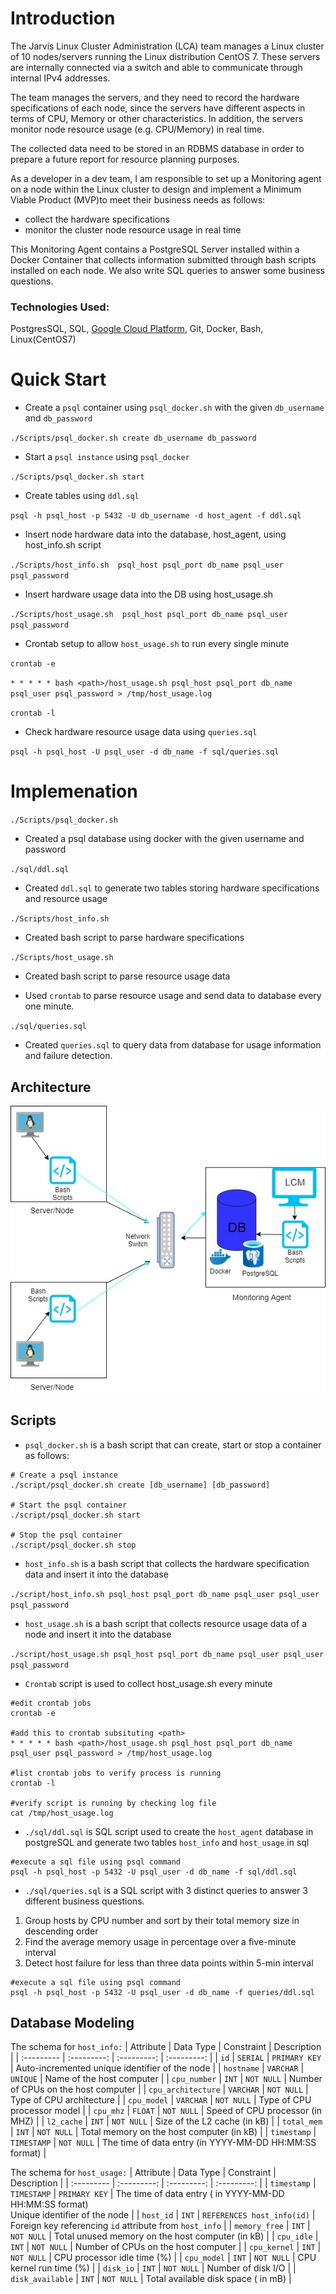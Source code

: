 # Introduction
The Jarvis Linux Cluster Administration (LCA) team manages a Linux cluster of 10 nodes/servers running the Linux distribution CentOS 7. These servers are internally connected via a switch and able to communicate through internal IPv4 addresses.

The team manages the servers, and they need to record the hardware specifications of each node, since
the servers have different aspects in terms of CPU, Memory or other characteristics. In addition, the servers monitor node resource usage (e.g. CPU/Memory) in real time.

The collected data need to be stored in an RDBMS database in order to prepare a future report for resource planning purposes.

As a developer in a dev team, I am responsible to set up a Monitoring agent on a node within the
Linux cluster to design and implement a Minimum Viable Product (MVP)to meet their business needs as follows:
- collect the hardware specifications
- monitor the cluster node resource usage in real time

This Monitoring Agent contains a PostgreSQL Server installed within a Docker Container that collects information submitted through bash scripts installed on each node. We also write SQL queries to answer some business questions.


### Technologies Used: 
PostgresSQL, SQL, [Google Cloud Platform](https://console.cloud.google.com/), Git, Docker, Bash, Linux(CentOS7)

# Quick Start

- Create a `psql` container using `psql_docker.sh` with the given `db_username` and `db_password`
  
`./Scripts/psql_docker.sh create db_username db_password`
- Start a `psql instance` using `psql_docker`

`./Scripts/psql_docker.sh start`
- Create tables using `ddl.sql`

`psql -h psql_host -p 5432 -U db_username -d host_agent -f ddl.sql`
- Insert node hardware data into the database, host_agent, using host_info.sh script
  
`./Scripts/host_info.sh  psql_host psql_port db_name psql_user psql_password`
- Insert hardware usage data into the DB using host_usage.sh
  
`./Scripts/host_usage.sh  psql_host psql_port db_name psql_user psql_password`
- Crontab setup to allow `host_usage.sh` to run every single minute
 
`crontab -e`

`* * * * * bash <path>/host_usage.sh psql_host psql_port db_name psql_user psql_password > /tmp/host_usage.log`

`crontab -l`

- Check hardware resource usage data using `queries.sql`
  
`psql -h psql_host -U psql_user -d db_name -f sql/queries.sql`

# Implemenation
`./Scripts/psql_docker.sh`

- Created a psql database using docker with the given username and password

`./sql/ddl.sql`

- Created `ddl.sql` to generate two tables storing hardware specifications and resource usage

`./Scripts/host_info.sh`
- Created bash script to parse hardware specifications

`./Scripts/host_usage.sh`
- Created bash script to parse resource usage data

- Used `crontab` to parse resource usage and send data to database every one minute.

`./sql/queries.sql`
- Created `queries.sql` to query data from database for usage information and failure detection.

## Architecture
<p align="center">
  <img src="https://github.com/halmasieh/-jarvis_data_eng_HomaAlmasieh/blob/develop/linux_sql/assets/Architecture-linux_sql%20(1).jpg" alt=""/>
</p>

## Scripts
- `psql_docker.sh` is a bash script that can create, start or stop a container as follows:
```
# Create a psql instance
./script/psql_docker.sh create [db_username] [db_password]

# Start the psql container
./script/psql_docker.sh start

# Stop the psql container
./script/psql_docker.sh stop
```
- `host_info.sh` is a bash script that collects the hardware specification data and insert it into the database

`./script/host_info.sh psql_host psql_port db_name psql_user psql_user psql_password`

- `host_usage.sh` is a bash script that collects resource usage data of a node and insert it into the database

`./script/host_usage.sh psql_host psql_port db_name psql_user psql_user psql_password`

- `Crontab` script is used to collect host_usage.sh every minute
```
#edit crontab jobs 
crontab -e 

#add this to crontab subsituting <path>
* * * * * bash <path>/host_usage.sh psql_host psql_port db_name psql_user psql_password > /tmp/host_usage.log
 
#list crontab jobs to verify process is running
crontab -l

#verify script is running by checking log file
cat /tmp/host_usage.log
```
- `./sql/ddl.sql` is SQL script used to create the `host_agent` database in postgreSQL and generate two tables `host_info` and `host_usage` in sql

```
#execute a sql file using psql command
psql -h psql_host -p 5432 -U psql_user -d db_name -f sql/ddl.sql
```
- `./sql/queries.sql` is a SQL script with 3 distinct queries  to answer 3 different business questions.

1. Group hosts by CPU number and sort by their total memory size in descending order
2. Find the average memory usage in percentage over a five-minute interval
3. Detect host failure for less than three data points within 5-min interval

```
#execute a sql file using psql command
psql -h psql_host -p 5432 -U psql_user -d db_name -f queries/ddl.sql
```
## Database Modeling
The schema for `host_info:`
| Attribute     | Data Type   | Constraint    | Description                                     |
| :---------    | :---------: | :---------:   | :---------:                                     |
| `id`          | `SERIAL`    | `PRIMARY KEY` | Auto-incremented unique identifier of the node  |
| `hostname`    | `VARCHAR`   | `UNIQUE`       | Name of the host computer                      |
| `cpu_number`      | `INT`       | `NOT NULL` | Number of CPUs on the host computer            |
| `cpu_architecture` | `VARCHAR`  | `NOT NULL` | Type of CPU architecture                       |
| `cpu_model` | `VARCHAR`  | `NOT NULL` | Type of CPU processor model                           |
| `cpu_mhz`   | `FLOAT`    | `NOT NULL` | Speed of CPU processor (in MHZ)                       |
| `l2_cache`  | `INT`      | `NOT NULL` | Size of the L2 cache (in kB)                          |
| `total_mem` | `INT`      | `NOT NULL` | Total memory on the host computer (in kB)                |
| `timestamp` | `TIMESTAMP`  | `NOT NULL` | The time of data entry (in YYYY-MM-DD HH:MM:SS format) |

The schema for `host_usage:`
| Attribute     | Data Type   | Constraint    | Description                                     |
| :---------    | :---------: | :---------:   | :---------:                                     |
| `timestamp` | `TIMESTAMP`  | `PRIMARY KEY`  | The time of data entry ( in YYYY-MM-DD HH:MM:SS format) <br /> Unique identifier of the node  |
| `host_id`   | `INT`          | `REFERENCES host_info(id)` | Foreign key referencing `id` attribute from `host_info`  |
| `memory_free`   | `INT`       | `NOT NULL`   | Total unused memory on the host computer (in kB)   |
| `cpu_idle`      | `INT`       | `NOT NULL` | Number of CPUs on the host computer            |
| `cpu_kernel`    | `INT`       | `NOT NULL` | CPU processor idle time (%)                    |
| `cpu_model`     | `INT`       | `NOT NULL` | CPU kernel run time (%)                        |
| `disk_io`       | `INT`       | `NOT NULL` | Number of disk I/O                             |
| `disk_available`  | `INT`     | `NOT NULL` | Total available disk space ( in mB)                |
           